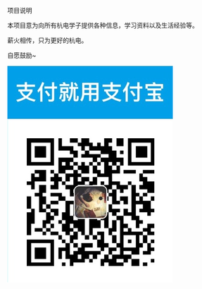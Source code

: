 项目说明

本项目意为向所有杭电学子提供各种信息，学习资料以及生活经验等。

薪火相传，只为更好的杭电。

自愿鼓励~

![enter image description here](https://raw.githubusercontent.com/FengGuanxi/GitHub-/master/%E6%94%AF%E4%BB%98%E5%AE%9D.jpg)
